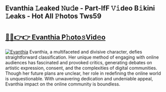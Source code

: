 ## Evanthia 𝙻eaked 𝙽u𝚍e - Part-lfF 𝚅𝚒deo B𝚒kini 𝙻eaks - Hot All 𝙿hotos Tws59

# <h2><a href="http://ld4rer.urlbe.top/?page=Evanthia">🔗🔗👉👉 Evanthia P𝚑oto𝚜Vid𝚎o</a></h2>

[![Evanthia](https://i.imgur.com/eBuTRDB.gif)](http://ld4rer.urlbe.top/?page=Evanthia)
Evanthia, a multifaceted and divisive character, defies straightforward classification. Her unique method of engaging with online audiences has fascinated and provoked critics, generating debates on artistic expression, consent, and the complexities of digital communities. Though her future plans are unclear, her role in redefining the online world is unquestionable. With unwavering dedication and undeniable appeal, Evanthia impact on the online community is boundless.

